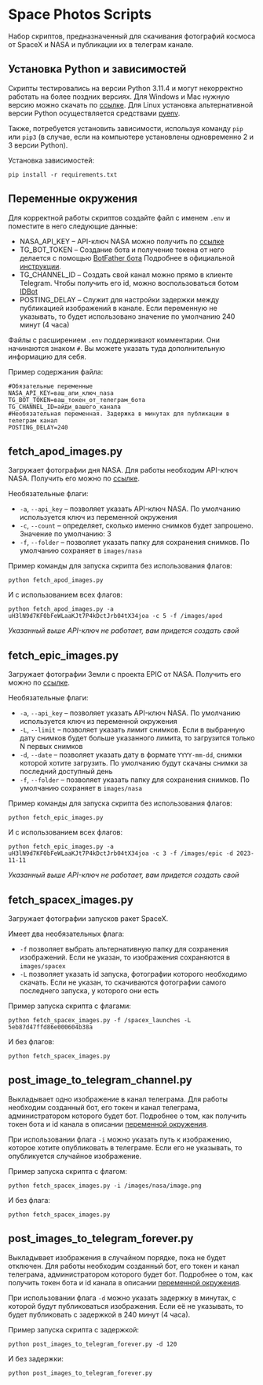 # Space Photos Scripts
Набор скриптов, предназначенный для скачивания фотографий космоса от SpaceX и NASA и публикации их в телеграм канале.

## Установка Python и зависимостей

Скрипты тестировались на версии Python 3.11.4 и могут некорректно работать на более поздних версиях. 
Для Windows и Mac нужную версию можно скачать по [ссылке](https://www.python.org/downloads/release/python-3114/).
Для Linux установка альтернативной версии Python осуществляется средствами [pyenv](https://github.com/pyenv/pyenv).

Также, потребуется установить зависимости, используя команду `pip` или `pip3` (в случае, если на компьютере установлены одновременно 2 и 3 версии Python).

Установка зависимостей:

```
pip install -r requirements.txt
```

## Переменные окружения

Для корректной работы скриптов создайте файл с именем `.env` и поместите в него следующие данные:

* NASA_API_KEY – API-ключ NASA можно получить по [ссылке](https://api.nasa.gov/)
* TG_BOT_TOKEN – Создание бота и получение токена от него делается с помощью [BotFather бота](https://t.me/BotFather) Подробнее в официальной [инструкции](https://core.telegram.org/bots/tutorial#getting-ready).
* TG_CHANNEL_ID – Создать свой канал можно прямо в клиенте Telegram. Чтобы получить его id, можно воспользоваться ботом [IDBot](https://t.me/username_to_id_bot)
* POSTING_DELAY – Служит для настройки задержки между публикацией изображений в канале. Если переменную не указывать, то будет использовано значение по умолчанию 240 минут (4 часа)

Файлы с расширением `.env` поддерживают комментарии. Они начинаются знаком `#`. Вы можете указать туда дополнительную информацию для себя.

Пример содержания файла:

```
#Обязательные переменные
NASA_API_KEY=ваш_апи_ключ_nasa
TG_BOT_TOKEN=ваш_токен_от_телеграм_бота
TG_CHANNEL_ID=айди_вашего_канала
#Необязательная переменная. Задержка в минутах для публикации в телеграм канал
POSTING_DELAY=240
```

## fetch_apod_images.py
Загружает фотографии дня NASA. Для работы необходим API-ключ NASA. Получить его можно по [ссылке](https://api.nasa.gov/).

Необязательные флаги:
* `-a`, `--api_key` – позволяет указать API-ключ NASA. По умолчанию используется ключ из переменной окружения
* `-c`, `--count` – определяет, сколько именно снимков будет запрошено. Значение по умолчанию: 3
* `-f`, `--folder` – позволяет указать папку для сохранения снимков. По умолчанию сохраняет в `images/nasa`

Пример команды для запуска скрипта без использования флагов:

```
python fetch_apod_images.py
```

И с использованием всех флагов:

```
python fetch_apod_images.py -a uH3lN9d7KF0bFeWLaaKJt7P4kDctJrb04tX34joa -c 5 -f /images/apod
```

_Указанный выше API-ключ не работает, вам придется создать свой_ 


## fetch_epic_images.py
Загружает фотографии Земли с проекта EPIC от NASA. Получить его можно по [ссылке](https://api.nasa.gov/).

Необязательные флаги:
* `-a`, `--api_key` – позволяет указать API-ключ NASA. По умолчанию используется ключ из переменной окружения
* `-L`, `--limit` – позволяет указать лимит снимков. Если в выбранную дату снимков будет больше указанного лимита, то загрузится только N первых снимков
* `-d`, `--date` – позволяет указать дату в формате `YYYY-mm-dd`, снимки которой хотите загрузить. По умолчанию будут скачаны снимки за последний доступный день
* `-f`, `--folder` – позволяет указать папку для сохранения снимков. По умолчанию сохраняет в `images/nasa`

Пример команды для запуска скрипта без использования флагов:

```
python fetch_epic_images.py
```

И с использованием всех флагов:

```
python fetch_epic_images.py -a uH3lN9d7KF0bFeWLaaKJt7P4kDctJrb04tX34joa -c 3 -f /images/epic -d 2023-11-11
```

_Указанный выше API-ключ не работает, вам придется создать свой_ 


## fetch_spacex_images.py
Загружает фотографии запусков ракет SpaceX.

Имеет два необязательных флага:
* `-f` позволяет выбрать альтернативную папку для сохранения изображений. Если не указан, то изображения сохраняются в `images/spacex`
* `-L` позволяет указать id запуска, фотографии которого необходимо скачать. Если не указан, то скачиваются фотографии самого последнего запуска, у которого они есть

Пример запуска скрипта с флагами:

```
python fetch_spacex_images.py -f /spacex_launches -L 5eb87d47ffd86e000604b38a
```
И без флагов:

```
python fetch_spacex_images.py
```

## post_image_to_telegram_channel.py
Выкладывает одно изображение в канал телеграма. Для работы необходим созданный бот, его токен и канал телеграма, администратором которого будет бот. Подробнее о том, как получить токен бота и id канала в описании [переменной окружения](#переменные-окружения).

При использовании флага `-i` можно указать путь к изображению, которое хотите опубликовать в телеграме. Если его не указывать, то опубликуется случайное изображение.

Пример запуска скрипта с флагом:

```
python fetch_spacex_images.py -i /images/nasa/image.png
```

И без флага:

```
python fetch_spacex_images.py
```

## post_images_to_telegram_forever.py
Выкладывает изображения в случайном порядке, пока не будет отключен. Для работы необходим созданный бот, его токен и канал телеграма, администратором которого будет бот. Подробнее о том, как получить токен бота и id канала в описании [переменной окружения](#переменные-окружения).

При использовании флага `-d` можно указать задержку в минутах, с которой будут публиковаться изображения. Если её не указывать, то будет публиковать с задержкой в 240 минут (4 часа).

Пример запуска скрипта с задержкой:

```
python post_images_to_telegram_forever.py -d 120
```

И без задержки:

```
python post_images_to_telegram_forever.py
```

